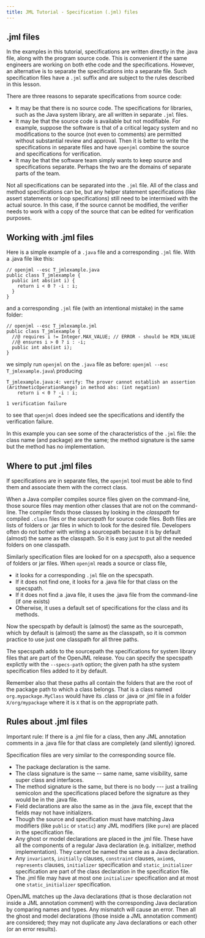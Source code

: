 ```yaml
---
title: JML Tutorial - Specification (.jml) files
---
```


## .jml files

In the examples in this tutorial, specifications are written directly in the .java file, along with the program source code. This is convenient if the same engineers are working on both ethe code and the specifications. 
However, an alternative is to separate the specifications into a separate file.
Such specification files have a `.jml` suffix and are subject to the rules described in this lesson.

There are three reasons to separate specifications from source code:
* It may be that there is no source code. The specifications for libraries, such as the Java system library, are all written in separate `.jml` files.
* It may be that the source code is available but not modifiable. For example, suppose the software is that of a critical legacy system and no modifications to the source (not even to comments) are permitted without substantial review and approval. Then it is better to write the specifications in separate files and have `openjml` combine the source and specifications for verification.
* It may be that the software team simply wants to keep source and specifications separate. Perhaps the two are the domains of separate parts of the team.

Not all specifications can be separated into the `.jml` file. All of the class and method specifications can be, but any helper statement specifications (like assert statements or loop specifications) still need to be intermixed with the actual source. In this case, if the source cannot be modified, the verifier needs to work with a copy of the source that can be edited for verification purposes.

## Working with .jml files

Here is a simple example of a `.java` file and a corresponding `.jml` file. With a .java file like this:
```
// openjml --esc T_jmlexample.java
public class T_jmlexample {
  public int abs(int i) {
    return i < 0 ? -i : i;
  }
}
```
and a corresponding `.jml` file (with an intentional mistake) in the same folder:
```
// openjml --esc T_jmlexample.jml
public class T_jmlexample {
  //@ requires i != Integer.MAX_VALUE; // ERROR - should be MIN_VALUE
  //@ ensures i > 0 ? i : -i;
  public int abs(int i);
}
```
we simply run `openjml` on the `.java` file as before:
`openjml --esc T_jmlexample.java`\\
producing
```
T_jmlexample.java:4: verify: The prover cannot establish an assertion (ArithmeticOperationRange) in method abs: (int negation)
    return i < 0 ? -i : i;
                   ^
1 verification failure
```
to see that `openjml` does indeed see the specifications and identify the verification failure.

In this example you can see some of the characteristics of the `.jml` file: the class name (and package) are the same; the method signature is the same but the method has no implementation.

## Where to put .jml files

If specifications are in separate files, the `openjml` tool must be able to find them and associate them with the correct class. 

When a Java compiler compiles source files given on the command-line, those source files may mention other classes that are not on the command-line. The compiler finds those classes by looking in the _classpath_ for compiled `.class` files or the _sourcepath_ for source code files. Both files are lists of folders or .jar files in which to look for the desired file. Developers often do not bother with writing a sourcepath because it is by default (almost) the same as the classpath. So it is easy just to put all the needed folders on one classpath.

Similarly specification files are looked for on a _specspath_, also a sequence of folders or jar files.
When `openjml` reads a source or class file, 
* it looks for a corresponding `.jml` file on the specspath.
* If it does not find one, it looks for a .java file for that class on the specspath. 
* If it does not find a .java file, it uses the .java file from the command-line (if one exists)
* Otherwise, it uses a default set of specifications for the class and its methods.

Now the specspath by default is (almost) the same as the sourcepath, which by default is (almost) the same as the classpath, so it is common practice to use just one classpath for all three paths.

The specspath adds to the sourcepath the specifications for system library files that are part of the OpenJML release. You can specify the specspath explictly with the `--specs-path` option; the given path ha sthe system specification files added to it by default.

Remember also that these paths all contain the folders that are the root of the package path to which a class belongs. That is a class named `org.mypackage.MyClass` would have its .class or .java or .jml file in a folder `X/org/mypackage` where it is `X` that is on the appropriate path.

## Rules about .jml files

Important rule: If there is a .jml file for a class, then any JML annotation comments in a .java file for that class are completely (and silently) ignored.

Specification files are very similar to the corresponding source file.
* The package declaration is the same.
* The class signature is the same -- same name, same visibility, same super class and interfaces.
* The method signature is the same, but there is no body --- just a trailing semicolon and the specifications placed before the signature as they would be in the .java file.
* Field declarations are also the same as in the .java file, except that the fields may not have initializers.
* Though the source and specification must have matching Java modifiers (like `public` or `static`) any JML modifiers (like `pure`) are placed in the specification file.
* Any ghost or model declarations are placed in the .jml file. These have all the components of a regular Java declaration (e.g. initializer, method implementation). They cannot be named the same as a Java declaration.
* Any `invariant`s, `initially` clauses, `constraint` clauses, `axiom`s, `represents` clauses, `initializer` specification and `static_initializer` specification are part of the class declaration in the specification file.
* The .jml file may have at most one `initializer` specification and at most one `static_initializer` specification.

OpenJML matches up the Java declarations (that is those declaration not inside a JML annotation comment) with the corresponding Java declaration by comparing names and types. Any mismatch will cause an error.
Then all the ghost and model declarations (those inside a JML annotation comment) are considered; they may not duplicate any Java declarations or each other (or an error results).
